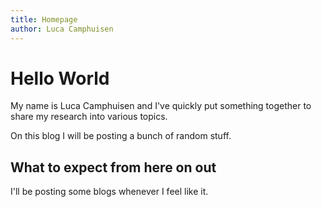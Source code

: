 ```yaml
---
title: Homepage
author: Luca Camphuisen
---
```

# Hello World
My name is Luca Camphuisen and I've quickly put something together to share my research into various topics.

On this blog I will be posting a bunch of random stuff.

## What to expect from here on out
I'll be posting some blogs whenever I feel like it.
